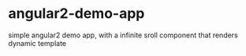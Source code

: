 # angular2-demo-app
simple angular2 demo app, with a infinite sroll component that renders dynamic template
